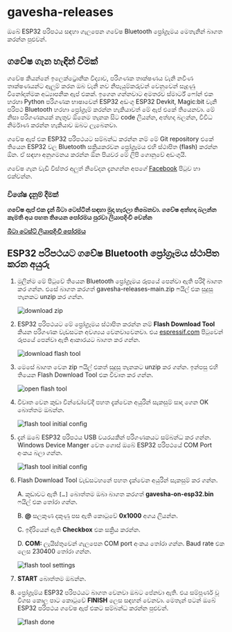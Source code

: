 # gavesha-releases

ඔබේ ESP32 පරිපථය සඳහා ගැලපෙන ගවේෂ Bluetooth ප්‍රෝග්‍රෑමය මෙතැනින් බාගත කරන්න පුළුවන්. 

## ගවේෂ ගැන හැඳින් වීමක්
ගවේෂ කියන්නේ ඉලෙක්ට්‍රොනික විද්‍යාව, පරිගණක තාක්ෂණය වැනි නවීණ තාක්ෂණයන්ට ඇලුම් කරන ඔබ වැනි නව නිපැයුම්කරුවන් වෙනුවෙන් සෑදුණු විනෝදාත්මක අධ්‍යාපනික ඇප් එකක්. ඉගෙන ගන්නවාට අමතරව ස්මාර්ට් ෆෝන් එක හරහා Python පරිගණක භාෂාවෙන් ESP32 අඩංගු ESP32 Devkit, Magic:bit වැනි පරිපථ Bluetooth හරහා ප්‍රෝග්‍රෑම් කරන්න හැකියාවත් මේ ඇප් එකේ තියෙනවා. මේ නිසා පරිගණකයක් නැතුව ඕනෙම තැනක සිට code ලියන්න, අත්හදා බලන්න, විවිධ නිර්මාණ කරන්න හැකියාව ඔබට ලැබෙනවා.    

ගවේෂ ඇප් එක ESP32 පරිපථයට සම්බන්ධ කරන්න නම් මේ Git repository එකේ තියෙන ESP32 වල Bluetooth සක්‍රියකරවන ප්‍රෝග්‍රෑමය එහි ස්ථාපිත (flash) කරන්න ඕන. ඒ සඳහා අනුගමනය කරන්න ඕන පියවර මේ ලිපි ගොනුවේ අඩංගුයි.

ගවේෂ ගැන වැඩි විස්තර අලුත් නිවේදන දැනගන්න අපගේ [Facebook]( https://www.facebook.com/Gavesha-Education-Platform-ගවේෂ-100266208438550/) පිටුව හා එක්වන්න.

### විශේෂ දැනුම් දීමක්

**ගවේෂ ඇප් එක දැන් බීටා ටෙස්ටින් සඳහා මුදා හැරලා තිබෙනවා. ගවේෂ අත්හදා බලන්න කැමති අය පහත තියෙන පෝරමය පුරවා ලියාපදිංචි වෙන්න**

**[බීටා ටෙස්ට් ලියාපදිංචි පෝරමය](https://forms.gle/iUNX7qfbFhVGu1kT8)** 


## ESP32 පරිපථයට ගවේෂ Bluetooth ප්‍රෝග්‍රෑමය ස්ථාපිත කරන අයුරු

1. මුලින්ම මේ පිටුවේ තියෙන Bluetooth ප්‍රෝග්‍රෑමය රූපයේ පෙන්වා ඇති පරිදි බාගත කර ගන්න. එසේ බාගත කරගත් gavesha-releases-main.zip ෆයිල් එක සුදුසු තැනකට unzip කර ගන්න.

    ![download zip](docs/assets/downloadzip.png)

2. ESP32 පරිපථයට මේ ප්‍රෝග්‍රෑමය ස්ථාපිත කරන්න නම් **Flash Download Tool** කියන පරිගණක වැඩසටන අවශ්‍යය වෙනවාවෙනවා. එය [espressif.com](https://www.espressif.com/en/support/download/other-tools) පිටුවෙන් රූපයේ පෙන්වා ඇති ආකාරයට බාගත කර ගන්න.

    ![download flash tool](docs/assets/fdtpage.png)

3.  මෙසේ බාගත වෙන zip ෆයිල් එකත් සුදුසු තැනකට unzip කර ගන්න. ඉන්පසු එහි තියෙන Flash Download Tool එක විවෘත කර ගන්න. 

    ![open flash tool](docs/assets/openflashtool.png)

4. විවෘත වෙන කුඩා වින්ඩෝවේදී පහත දැක්වෙන අයුරින් සැකසුම් සාදා ගෙන OK බොත්තම ඔබන්න.

   ![flash tool initial config](docs/assets/flashtoolinitialconfig.png)

5. දැන් ඔබේ ESP32 පරිපථය USB වයරයකින් පරිගණකයට සම්බන්ධ කර ගන්න. Windows Device Manger වෙත ගොස් ඔබේ ESP32 පරිපථයේ COM Port අංකය බලා ගන්න.

     ![flash tool initial config](docs/assets/comport.png)

6. Flash Download Tool වැඩසටහනේ පහත දැක්වෙන අයුරින් සැකසුම් කර ගන්න.

   A.	කුඩාවට ඇති `[…]` බොත්තම ඔබා බාගත කරගත් **gavesha-on-esp32.bin** ෆයිල් එක තෝරා ගන්න.

   B.	**@** සලකුණ දකුණු පස ඇති කොටුවේ **0x1000** අගය ලියන්න.

   C.	ඉදිරියෙන් ඇති **Checkbox** එක සක්‍රිය කරන්න.

   D.	**COM:** ලැයිස්තුවෙන් ගැලපෙන  COM port අංකය තෝරා ගන්න. Baud rate එක ලෙස 230400 තෝරා ගන්න.

    ![flash tool settings](docs/assets/flashtoolsettings.png)

7. **START** බොත්තම ඔබන්න.

8. ප්‍රෝග්‍රෑම්ය ESP32 පරිපථයට බාගත වෙනවා ඔබට පේනවා ඇති. එය සම්පූර්ණ වූ විගස කොල පාට කොටුවේ **FINISH** ලෙස සඳහන් වෙනවා. මෙතැන් පටන් ඔබේ ESP32 පරිපථය ගවේෂ ඇප් එකට සම්බන්ධ කරන්න පුළුවන්.

   ![flash done](docs/assets/flashdone.png)
